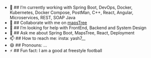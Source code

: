 
- 🔭 ## I’m currently working with Spring Boot, DevOps, Docker, Kubernetes, Docker Compose, PostMan, C++, React, Angular, Microservices, REST, SOAP Java
- 👯 ## Collaborate with me on [mapsTree](https://github.com/mapsTree)
- 🤔 ## I’m looking for help with FrontEnd, Backend and System Design
- 💬 ## Ask me about Spring Boot, MapsTree, React, Deployment
- 📫 ## How to reach me: insta: yash7__
- 😄 ## Pronouns: ...
- ⚡ ## Fun fact: I am a good at freestyle football 

